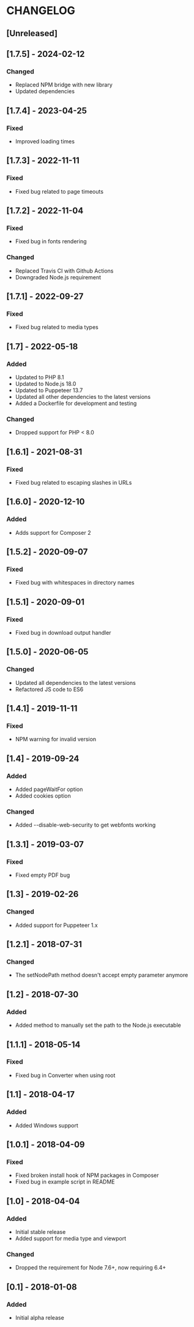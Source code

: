 # CHANGELOG

## [Unreleased]

## [1.7.5] - 2024-02-12
### Changed
- Replaced NPM bridge with new library
- Updated dependencies

## [1.7.4] - 2023-04-25
### Fixed
- Improved loading times

## [1.7.3] - 2022-11-11
### Fixed
- Fixed bug related to page timeouts

## [1.7.2] - 2022-11-04
### Fixed
- Fixed bug in fonts rendering

### Changed
- Replaced Travis CI with Github Actions
- Downgraded Node.js requirement

## [1.7.1] - 2022-09-27
### Fixed
- Fixed bug related to media types

## [1.7] - 2022-05-18
### Added
- Updated to PHP 8.1
- Updated to Node.js 18.0
- Updated to Puppeteer 13.7
- Updated all other dependencies to the latest versions
- Added a Dockerfile for development and testing

### Changed
- Dropped support for PHP < 8.0

## [1.6.1] - 2021-08-31
### Fixed
- Fixed bug related to escaping slashes in URLs

## [1.6.0] - 2020-12-10
### Added
- Adds support for Composer 2

## [1.5.2] - 2020-09-07
### Fixed
- Fixed bug with whitespaces in directory names

## [1.5.1] - 2020-09-01
### Fixed
- Fixed bug in download output handler

## [1.5.0] - 2020-06-05
### Changed
- Updated all dependencies to the latest versions
- Refactored JS code to ES6

## [1.4.1] - 2019-11-11
### Fixed
- NPM warning for invalid version

## [1.4] - 2019-09-24
### Added
- Added pageWaitFor option
- Added cookies option

### Changed
- Added --disable-web-security to get webfonts working

## [1.3.1] - 2019-03-07
### Fixed
- Fixed empty PDF bug

## [1.3] - 2019-02-26
### Changed
- Added support for Puppeteer 1.x

## [1.2.1] - 2018-07-31
### Changed
- The setNodePath method doesn't accept empty parameter anymore

## [1.2] - 2018-07-30
### Added
- Added method to manually set the path to the Node.js executable

## [1.1.1] - 2018-05-14
### Fixed
- Fixed bug in Converter when using root 

## [1.1] - 2018-04-17
### Added
- Added Windows support

## [1.0.1] - 2018-04-09
### Fixed
- Fixed broken install hook of NPM packages in Composer
- Fixed bug in example script in README

## [1.0] - 2018-04-04
### Added
- Initial stable release
- Added support for media type and viewport

### Changed
- Dropped the requirement for Node 7.6+, now requiring 6.4+

## [0.1] - 2018-01-08
### Added
- Initial alpha release
